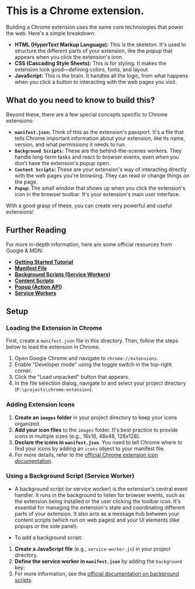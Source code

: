 # This is a Chrome extension.

Building a Chrome extension uses the same core technologies that power the web. Here's a simple breakdown:

*   **HTML (HyperText Markup Language):** This is the skeleton. It's used to structure the different parts of your extension, like the popup that appears when you click the extension's icon.
*   **CSS (Cascading Style Sheets):** This is for styling. It makes the extension look good—defining colors, fonts, and layout.
*   **JavaScript:** This is the brain. It handles all the logic, from what happens when you click a button to interacting with the web pages you visit.

## What do you need to know to build this?

Beyond these, there are a few special concepts specific to Chrome extensions:

*   **`manifest.json`:** Think of this as the extension's passport. It's a file that tells Chrome important information about your extension, like its name, version, and what permissions it needs to run.
*   **`Background Scripts`:** These are the behind-the-scenes workers. They handle long-term tasks and react to browser events, even when you don't have the extension's popup open.
*   **`Content Scripts`:** These are your extension's way of interacting directly with the web pages you're browsing. They can read or change things on the page.
*   **`Popup`:** The small window that shows up when you click the extension's icon in the browser toolbar. It's your extension's main user interface.

With a good grasp of these, you can create very powerful and useful extensions!

## Further Reading

For more in-depth information, here are some official resources from Google & MDN:

*   **[Getting Started Tutorial](https://developer.chrome.com/docs/extensions/get-started/tutorial/hello-world)**
*   **[Manifest File](https://developer.chrome.com/docs/extensions/reference/manifest)**
*   **[Background Scripts (Service Workers)](https://developer.chrome.com/docs/extensions/develop/concepts/service-workers)**
*   **[Content Scripts](https://developer.chrome.com/docs/extensions/develop/concepts/content-scripts)**
*   **[Popup (Action API)](https://developer.chrome.com/docs/extensions/reference/api/action)**
*   **[Service Workers](https://developer.mozilla.org/en-US/docs/Web/API/Service_Worker_API)**


## Setup

### Loading the Extension in Chrome

First, create a `manifest.json` file in this directory. Then, follow the steps below to load the extension in Chrome.

1. Open Google Chrome and navigate to `chrome://extensions`.
2. Enable "Developer mode" using the toggle switch in the top-right corner.
3. Click the "Load unpacked" button that appears.
4. In the file selection dialog, navigate to and select your project directory (`P:\projects\chrome-extension`).

### Adding Extension Icons

1.  **Create an `images` folder** in your project directory to keep your icons organized.
2.  **Add your icon files** to the `images` folder. It's best practice to provide icons in multiple sizes (e.g., 16x16, 48x48, 128x128).
3.  **Declare the icons in `manifest.json`**. You need to tell Chrome where to find your icons by adding an `icons` object to your manifest file.
4. For more details, refer to the [official Chrome extension icon documentation](https://developer.chrome.com/docs/extensions/reference/manifest/icons).

### Using a Background Script (Service Worker)

- A background script (or service worker) is the extension's central event handler. It runs in the background to listen for browser events, such as the extension being installed or the user clicking the toolbar icon. It's essential for managing the extension's state and coordinating different parts of your extension. It also acts as a message hub between your content scripts (which run on web pages) and your UI elements (like popups or the side panel).

- To add a background script:

1.  **Create a JavaScript file** (e.g., `service-worker.js`) in your project directory.
2.  **Define the service worker in `manifest.json`** by adding the `background` key:
3. For more information, see the [official documentation on background scripts](https://developer.chrome.com/docs/extensions/reference/manifest/background).


